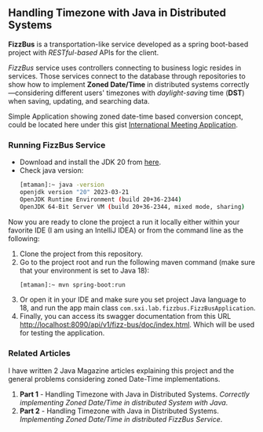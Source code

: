 ## Handling Timezone with Java in Distributed Systems

**FizzBus** is a transportation-like service developed as a spring boot-based project with _RESTful-based_ APIs for the client.

_FizzBus_ service uses controllers connecting to business logic resides in services.
Those services connect to the database through repositories to show how to implement **Zoned Date/Time** in distributed systems correctly—considering different users' timezones with _daylight-saving_ time (**DST**) when saving, updating, and searching data.

Simple Application showing zoned date-time based conversion concept, could be located here under this gist [International Meeting Application](https://gist.github.com/mohamed-taman/1cd8e8483c033eeaac536d91e15dcd81).

### Running FizzBus Service

- Download and install the JDK 20 from [here](https://jdk.java.net/20/).
- Check java version:
  ```bash
  [mtaman]:~ java -version
  openjdk version "20" 2023-03-21
  OpenJDK Runtime Environment (build 20+36-2344)
  OpenJDK 64-Bit Server VM (build 20+36-2344, mixed mode, sharing)
  ```

Now you are ready to clone the project a run it locally either within your favorite IDE (I am using an IntelliJ IDEA) or from the command line as the following:

1. Clone the project from this repository.
2. Go to the project root and run the following maven command (make sure that your environment is set to Java 18):
   ```bash
   [mtaman]:~ mvn spring-boot:run
   ```
3. Or open it in your IDE and make sure you set project Java language to 18, and run the app main class `com.sxi.lab.fizzbus.FizzBusApplication`.
4. Finally, you can access its swagger documentation from this URL [http://localhost:8090/api/v1/fizz-bus/doc/index.html](http://localhost:8090/api/v1/fizz-bus/doc/index.html). Which will be used for testing the application.

### Related Articles

I have written 2 Java Magazine articles explaining this project and the general problems considering zoned Date-Time implementations.

1. **Part 1** - Handling Timezone with Java in Distributed Systems. _Correctly implementing Zoned Date/Time in distributed System with Java_.
2. **Part 2** - Handling Timezone with Java in Distributed Systems. _Implementing Zoned Date/Time in distributed FizzBus Service_.
